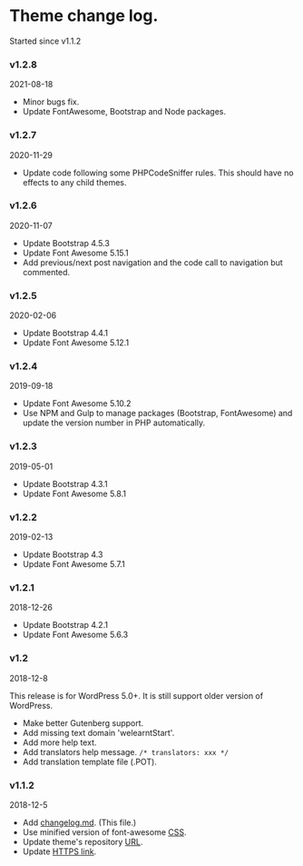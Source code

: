 # Theme change log.
Started since v1.1.2

### v1.2.8
2021-08-18
* Minor bugs fix.
* Update FontAwesome, Bootstrap and Node packages.

### v1.2.7
2020-11-29
* Update code following some PHPCodeSniffer rules. This should have no effects to any child themes.

### v1.2.6
2020-11-07
* Update Bootstrap 4.5.3
* Update Font Awesome 5.15.1
* Add previous/next post navigation and the code call to navigation but commented.

### v1.2.5
2020-02-06
* Update Bootstrap 4.4.1
* Update Font Awesome 5.12.1

### v1.2.4
2019-09-18
* Update Font Awesome 5.10.2
* Use NPM and Gulp to manage packages (Bootstrap, FontAwesome) and update the version number in PHP automatically.

### v1.2.3
2019-05-01

* Update Bootstrap 4.3.1
* Update Font Awesome 5.8.1

### v1.2.2
2019-02-13

* Update Bootstrap 4.3
* Update Font Awesome 5.7.1

### v1.2.1
2018-12-26

* Update Bootstrap 4.2.1
* Update Font Awesome 5.6.3

### v1.2
2018-12-8

This release is for WordPress 5.0+. It is still support older version of WordPress.
* Make better Gutenberg support.
* Add missing text domain 'welearntStart'.
* Add more help text.
* Add translators help message. `/* translators: xxx */`
* Add translation template file (.POT).

### v1.1.2
2018-12-5
* Add [changelog.md](https://github.com/Rundiz-WP/welearntStart/issues/26). (This file.)
* Use minified version of font-awesome [CSS](https://github.com/Rundiz-WP/welearntStart/commit/3e27bbd2c496eb32052a6695f06073358f965a3b).
* Update theme's repository [URL](https://github.com/Rundiz-WP/welearntStart/commit/e88c59ffeee2e0a64cc477a540b0018def0920f0).
* Update [HTTPS link](https://github.com/Rundiz-WP/welearntStart/commit/12c95ed2fdd1c86aa85dad82b97d3ecceaace732).
